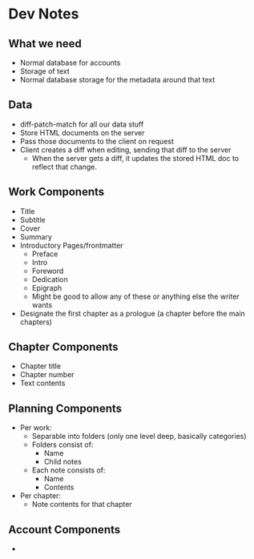 # Dev Notes
## What we need
* Normal database for accounts
* Storage of text
* Normal database storage for the metadata around that text

## Data
* diff-patch-match for all our data stuff
* Store HTML documents on the server
* Pass those documents to the client on request
* Client creates a diff when editing, sending that diff to the server
    * When the server gets a diff, it updates the stored HTML doc to reflect that change.

## Work Components
* Title
* Subtitle
* Cover
* Summary
* Introductory Pages/frontmatter
    * Preface
    * Intro
    * Foreword
    * Dedication
    * Epigraph
    * Might be good to allow any of these or anything else the writer wants
* Designate the first chapter as a prologue (a chapter before the main chapters)

## Chapter Components
* Chapter title
* Chapter number
* Text contents

## Planning Components
* Per work:
    * Separable into folders (only one level deep, basically categories)
    * Folders consist of:
        * Name
        * Child notes
    * Each note consists of:
        * Name
        * Contents
* Per chapter:
    * Note contents for that chapter

## Account Components
* 